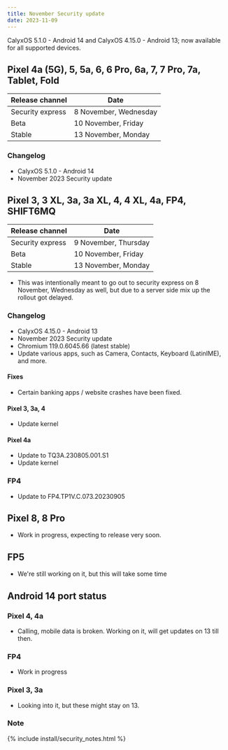 ```yaml
---
title: November Security update
date: 2023-11-09
---
```


CalyxOS 5.1.0 - Android 14 and CalyxOS 4.15.0 - Android 13; now available for all supported devices.

## Pixel 4a (5G), 5, 5a, 6, 6 Pro, 6a, 7, 7 Pro, 7a, Tablet, Fold

| Release channel  | Date   |
| ---------------- | ------ |
| Security express | 8 November, Wednesday |
| Beta | 10 November, Friday |
| Stable | 13 November, Monday |

### Changelog
* CalyxOS 5.1.0 - Android 14
* November 2023 Security update

## Pixel 3, 3 XL, 3a, 3a XL, 4, 4 XL, 4a, FP4, SHIFT6MQ

| Release channel  | Date   |
| ---------------- | ------ |
| Security express | 9 November, Thursday |
| Beta | 10 November, Friday |
| Stable | 13 November, Monday |

* This was intentionally meant to go out to security express on 8 November, Wednesday as well, but due to a server side mix up the rollout got delayed.

### Changelog
* CalyxOS 4.15.0 - Android 13
* November 2023 Security update
* Chromium 119.0.6045.66 (latest stable)
* Update various apps, such as Camera, Contacts, Keyboard (LatinIME), and more.

#### Fixes
* Certain banking apps / website crashes have been fixed.

#### Pixel 3, 3a, 4
* Update kernel

#### Pixel 4a
* Update to TQ3A.230805.001.S1
* Update kernel

### FP4
* Update to FP4.TP1V.C.073.20230905


## Pixel 8, 8 Pro
* Work in progress, expecting to release very soon.

## FP5
* We're still working on it, but this will take some time

## Android 14 port status
### Pixel 4, 4a
* Calling, mobile data is broken. Working on it, will get updates on 13 till then.

### FP4
* Work in progress

### Pixel 3, 3a
* Looking into it, but these might stay on 13.

### Note

{% include install/security_notes.html %}
